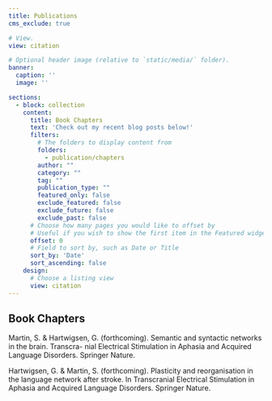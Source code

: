 ```yaml
---
title: Publications
cms_exclude: true

# View.
view: citation

# Optional header image (relative to `static/media/` folder).
banner:
  caption: ''
  image: ''

sections:
  - block: collection
    content:
      title: Book Chapters
      text: 'Check out my recent blog posts below!'
      filters:
        # The folders to display content from
        folders:
          - publication/chapters
        author: ""
        category: ""
        tag: ""
        publication_type: ""
        featured_only: false
        exclude_featured: false
        exclude_future: false
        exclude_past: false
      # Choose how many pages you would like to offset by
      # Useful if you wish to show the first item in the Featured widget
      offset: 0
      # Field to sort by, such as Date or Title
      sort_by: 'Date'
      sort_ascending: false
    design:
      # Choose a listing view
      view: citation
---
```


## Book Chapters

Martin, S. & Hartwigsen, G. (forthcoming). Semantic and syntactic networks in the brain. Transcra-
nial Electrical Stimulation in Aphasia and Acquired Language Disorders. Springer Nature.

Hartwigsen, G. & Martin, S. (forthcoming). Plasticity and reorganisation in the language network
after stroke. In Transcranial Electrical Stimulation in Aphasia and Acquired Language Disorders.
Springer Nature.
